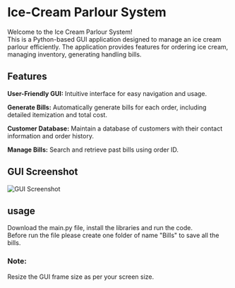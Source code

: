 
# Ice-Cream Parlour System

Welcome to the Ice Cream Parlour System!  
This is a Python-based GUI application designed to manage an ice cream parlour efficiently. The application provides features for ordering ice cream, managing inventory, generating handling bills.

## Features

**User-Friendly GUI:** Intuitive interface for easy navigation and usage.

**Generate Bills:** Automatically generate bills for each order, including detailed itemization and total cost.

**Customer Database:** Maintain a database of customers with their contact information and order history.

**Manage Bills:** Search and retrieve past bills using  order ID.

## GUI Screenshot

![GUI Screenshot](https://github.com/Pratik-Borikar/Python-Projects/assets/116170309/2b8be745-ed15-497e-842e-a55e4b7ec4f5)

## usage

Download the main.py file, install the libraries and run the code.  
Before run the file please create one folder of name "Bills" to save all the bills.

### Note: 
Resize the GUI frame size as per your screen size.
